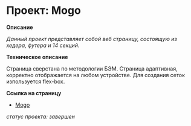 # Проект: Mogo

**Описание**

_Данный проект представляет собой веб страницу, состоящую из хедера, футера и 14 секций._

**Техническое описание**

Страница сверстана по методологии БЭМ. Страница адаптивная, корректно отображается на любом устройстве. Для создания сеток изпользуется flex-box.

**Ссылка на страницу**

- [Mogo](https://aleksey-dev-crt.github.io/LandingPage-Mogo/index.html)

*статус проекта: завершен*

